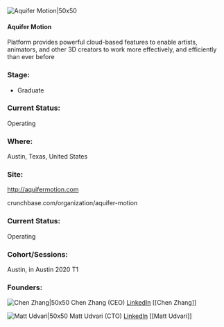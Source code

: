 

![Aquifer Motion|50x50](https://apimg.techstars.com/connect/images/image_files/6238b5b61d115c0008c62bae/original/Aquifer_Motion.jpg)

#### Aquifer Motion
Platform provides powerful cloud-based features to enable artists, animators, and other 3D creators to work more effectively, and efficiently than ever before

### Stage: 
 - Graduate 

### Current Status: 
Operating

### Where:
Austin, Texas, United States

### Site:
http://aquifermotion.com



crunchbase.com/organization/aquifer-motion

### Current Status: 
Operating

### Cohort/Sessions: 
Austin, in Austin 2020 T1

### Founders: 

![Chen Zhang|50x50](https://apimg.techstars.com/connect/images/image_files/5dd308e734a60d5899000090/original/ChenZhang_-_CEO_-_AquiferMotion.jpg) Chen Zhang (CEO) [LinkedIn](https://linkedin.com/in/chenyzhang) [[Chen Zhang]]

![Matt Udvari|50x50](https://apimg.techstars.com/connect/images/image_files/5df117eda36c11280700000d/original/mattheadshot.jpg) Matt Udvari (CTO) [LinkedIn](https://linkedin.com/in/matt-u-1659403) [[Matt Udvari]]


